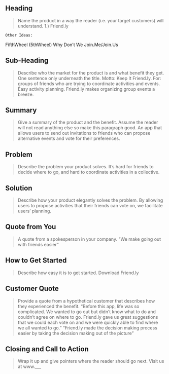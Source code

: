 ## Heading ##
  > Name the product in a way the reader (i.e. your target customers) will understand.
    1.) Friend.ly

    Other Ideas:
   FifthWheel (5thWheel)
   Why Don’t We
   Join.Me/Join.Us

## Sub-Heading ##
  > Describe who the market for the product is and what benefit they get. One sentence only underneath the title.
    Motto: Keep It Friend.ly. For: groups of friends who are trying to coordinate activities and events. Easy activity planning. 
    Friend.ly makes organizing group events a breeze. 

## Summary ##
  > Give a summary of the product and the benefit. Assume the reader will not read anything else so make this paragraph good.
   An app that allows users to send out invitations to friends who can propose alternative events and vote for their preferences. 

## Problem ##
  > Describe the problem your product solves.
    It’s hard for friends to decide where to go, and hard to coordinate activities in a collective.

## Solution ##
  > Describe how your product elegantly solves the problem.
  By allowing users to propose activities that their friends can vote on, we facilitate users’ planning. 

## Quote from You ##
  > A quote from a spokesperson in your company.
  "We make going out with friends easier"

## How to Get Started ##
  > Describe how easy it is to get started.
  Download Friend.ly


## Customer Quote ##
  > Provide a quote from a hypothetical customer that describes how they experienced the benefit.
  “Before this app, life was so complicated. We wanted to go out but didn’t know what to do and couldn’t agree on where to go. Friend.ly gave us great suggestions that we could each vote on and we were quickly able to find where we all wanted to go.”
“Friend.ly made the decision making process easier by taking the decision making out of the picture”


## Closing and Call to Action ##
  > Wrap it up and give pointers where the reader should go next.
   Visit us at www.___

